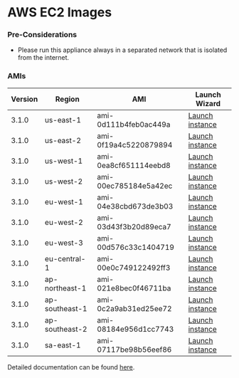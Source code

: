 AWS EC2 Images
==============

### Pre-Considerations

  * Please run this appliance always in a separated network that is isolated from the internet.

### AMIs

| Version   | Region         | AMI                   | Launch Wizard                                                                                                                      |
| --------- | --------       | -----                 | -------------                                                                                                                      |
| 3.1.0     | us-east-1      | ami-0d111b4feb0ac449a | [Launch instance](https://console.aws.amazon.com/ec2/v2/home?region=us-east-1#LaunchInstanceWizard:ami=ami-0d111b4feb0ac449a)      |
| 3.1.0     | us-east-2      | ami-0f19a4c5220879894 | [Launch instance](https://console.aws.amazon.com/ec2/v2/home?region=us-east-2#LaunchInstanceWizard:ami=ami-0f19a4c5220879894)      |
| 3.1.0     | us-west-1      | ami-0ea8cf651114eebd8 | [Launch instance](https://console.aws.amazon.com/ec2/v2/home?region=us-west-1#LaunchInstanceWizard:ami=ami-0ea8cf651114eebd8)      |
| 3.1.0     | us-west-2      | ami-00ec785184e5a42ec | [Launch instance](https://console.aws.amazon.com/ec2/v2/home?region=us-west-2#LaunchInstanceWizard:ami=ami-00ec785184e5a42ec)      |
| 3.1.0     | eu-west-1      | ami-04e38cbd673de3b03 | [Launch instance](https://console.aws.amazon.com/ec2/v2/home?region=eu-west-1#LaunchInstanceWizard:ami=ami-04e38cbd673de3b03)      |
| 3.1.0     | eu-west-2      | ami-03d43f3b20d89eca7 | [Launch instance](https://console.aws.amazon.com/ec2/v2/home?region=eu-west-2#LaunchInstanceWizard:ami=ami-03d43f3b20d89eca7)      |
| 3.1.0     | eu-west-3      | ami-00d576c33c1404719 | [Launch instance](https://console.aws.amazon.com/ec2/v2/home?region=eu-west-3#LaunchInstanceWizard:ami=ami-00d576c33c1404719)      |
| 3.1.0     | eu-central-1   | ami-00e0c749122492ff3 | [Launch instance](https://console.aws.amazon.com/ec2/v2/home?region=eu-central-1#LaunchInstanceWizard:ami=ami-00e0c749122492ff3)   |
| 3.1.0     | ap-northeast-1 | ami-021e8bec0f46711ba | [Launch instance](https://console.aws.amazon.com/ec2/v2/home?region=ap-northeast-1#LaunchInstanceWizard:ami=ami-021e8bec0f46711ba) |
| 3.1.0     | ap-southeast-1 | ami-0c2a9ab31ed25ee72 | [Launch instance](https://console.aws.amazon.com/ec2/v2/home?region=ap-southeast-1#LaunchInstanceWizard:ami=ami-0c2a9ab31ed25ee72) |
| 3.1.0     | ap-southeast-2 | ami-08184e956d1cc7743 | [Launch instance](https://console.aws.amazon.com/ec2/v2/home?region=ap-southeast-2#LaunchInstanceWizard:ami=ami-08184e956d1cc7743) |
| 3.1.0     | sa-east-1      | ami-07117be98b56eef86 | [Launch instance](https://console.aws.amazon.com/ec2/v2/home?region=sa-east-1#LaunchInstanceWizard:ami=ami-07117be98b56eef86)      |

Detailed documentation can be found [here](http://docs.graylog.org/en/3.1/pages/installation/aws.html).
